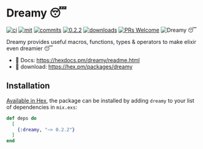 # Dreamy 😴

[![ci](https://github.com/bwireman/dreamy/actions/workflows/elixir.yml/badge.svg?branch=main)](https://github.com/bwireman/dreamy/actions/workflows/elixir.yml)
[![mit](https://img.shields.io/github/license/bwireman/dreamy?color=brightgreen)](https://github.com/bwireman/dreamy/blob/main/LICENSE)
[![commits](https://img.shields.io/github/last-commit/bwireman/dreamy)](https://github.com/bwireman/dreamy/commit/main)
[![0.2.2](https://img.shields.io/hexpm/v/dreamy?color=brightgreen&style=flat)](https://hexdocs.pm/dreamy/readme.html)
[![downloads](https://img.shields.io/hexpm/dt/dreamy?color=brightgreen)](https://hex.pm/packages/dreamy/)
[![PRs Welcome](https://img.shields.io/badge/PRs-welcome-brightgreen)](http://makeapullrequest.com)
![Dreamy 😴](https://img.shields.io/badge/Dreamy%20%F0%9F%98%B4-blue)

Dreamy provides useful macros, functions, types & operators to make elixir even dreamier 😴

- 📔 Docs: https://hexdocs.pm/dreamy/readme.html 
- 💾 download: https://hex.pm/packages/dreamy

## Installation

[Available in Hex](https://hex.pm/docs/publish), the package can be installed
by adding `dreamy` to your list of dependencies in `mix.exs`:

```elixir
def deps do
  [
    {:dreamy, "~> 0.2.2"}
  ]
end
```